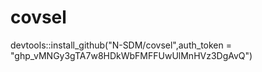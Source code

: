 # covsel
devtools::install_github("N-SDM/covsel",auth_token = "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")

